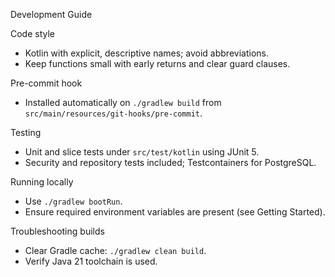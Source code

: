 Development Guide

Code style

-   Kotlin with explicit, descriptive names; avoid abbreviations.
-   Keep functions small with early returns and clear guard clauses.

Pre-commit hook

-   Installed automatically on `./gradlew build` from `src/main/resources/git-hooks/pre-commit`.

Testing

-   Unit and slice tests under `src/test/kotlin` using JUnit 5.
-   Security and repository tests included; Testcontainers for PostgreSQL.

Running locally

-   Use `./gradlew bootRun`.
-   Ensure required environment variables are present (see Getting Started).

Troubleshooting builds

-   Clear Gradle cache: `./gradlew clean build`.
-   Verify Java 21 toolchain is used.
